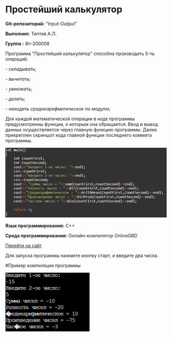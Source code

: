 # Простейший калькулятор
**Git-репозиторий:** "Input-Output"

**Выполнил:** Типтев А.Л.

**Группа  :** Фт-200008

Программа "Простейший калькулятор" способна производить 5-ть операций:

*- складывать;*

*- вычитать;*

*- умножать;*

*- делить;*

*- находить среднеарифмитическое по модулю;*

Для каждой математической операции в коде программы предусмотренны функции, к которым она обращается. Ввод и вывод данных осуществляется через главную функцию программы.
Далее прикреплен скриншот кода главной функции последнего коммита программы.

![Изображение с кодом главной функции](skrinshoots/image.png)

**Язык программирования:** С++

**Среда программирования:** Онлайн-компилятор OnlineGBD

[Перейти на сайт](https://onlinegdb.com/5o-jzGmyJ)

Для запуска программы нажмите кнопку старт, и введите два числа.

#Пример компиляции программы

 ![Вывод данных.Консоль](skrinshoots/image2.png)
